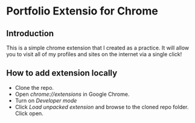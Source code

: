 # Portfolio Extensio for Chrome

## Introduction

This is a simple chrome extension that I created as a practice. It will allow you to visit all of my profiles and sites on the internet via a single click!

## How to add extension locally

- Clone the repo.
- Open _chrome://extensions_ in Google Chrome.
- Turn on _Developer mode_
- Click _Load unpacked extension_ and browse to the cloned repo folder. Click open.
